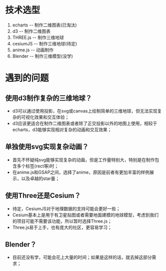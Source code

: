 # 技术选型
1. echarts -- 制作二维图表(已淘汰)
2. d3 -- 制作二维图表
3. THREE.js -- 制作三维地球
4. cesiumJS -- 制作三维地球(待定)
5. anime.js -- 动画制作
6. Blender -- 制作三维模型(没学)

# 遇到的问题

## 使用d3制作复杂的三维地球？
- d3可以通过使用投影，在svg或canvas上绘制简单的三维地球，但无法实现复杂的可视化效果和交互体验；
- d3应该更适合在制作二维图表或者除了正交投影以外的地图上使用，相较于echarts，d3能够实现相对复杂的动画和交互效果；

## 单独使用svg实现复杂动画？
- 首先不怀疑纯svg能够实现复杂的动画，但是工作量特别大，特别是在制作包含多个标签(rect等)时；
- 在anime.js和GSAP之间，选择了anime，原因是前者有更加丰富的样例展示，以及卓越的star量；

## 使用Three还是Cesium？
- 待定，CesiumJS对于地理数据的支持可能会更好一些；
- Cesium基本上是用于有卫星贴图或者需要地面建模的地球模型，考虑到我们的项目可能不需要该功能，所以暂时选择Three.js；
- Three.js易于上手，也有庞大的社区，更容易学习；

## Blender？
- 目前还没有学，可能会花上大量的时间；如果是这样的话，就去掉这部分需求；
